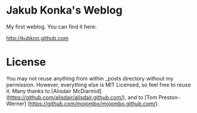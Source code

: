 # Jakub Konka's Weblog

My first weblog. You can find it here:

http://kubkon.github.com

# License

You may not reuse anything from within _posts directory without my permission. However, everything else is MIT Licensed, so feel free to reuse it. Many thanks to [Alisdair McDiarmid] (https://github.com/alisdair/alisdair.github.com/), and to [Tom Preston-Werner] (https://github.com/mojombo/mojombo.github.com/).